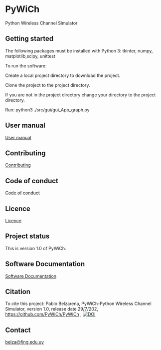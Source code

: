 # PyWiCh

Python Wireless Channel Simulator

## Getting started

The following packages must be installed with Python 3:
tkinter, numpy, matplotlib,scipy, unittest 

To run the software:

Create a local project directory to download the project.

Clone the project to the project directory.

If you are not in the project directory change your directory to the project directory.

Run:
python3 ./src/gui/gui_App_graph.py 

## User manual
[User manual](user_manual.pdf)

## Contributing
[Contributing](CONTRIBUTING.md)

## Code of conduct
[Code of conduct](CODE_OF_CONDUCT.md)

## Licence
[Licence](LICENSE)

## Project status
This is version 1.0 of PyWiCh.

## Software Documentation 
[Software Documentation](https://htmlpreview.github.io/?https://github.com/PyWiCh/PyWiCh/blob/master/src/html/index.html)

## Citation
To cite this project: Pablo Belzarena, PyWiCh-Python Wireless Channel Simulator, version 1.0, release date 29/7/202,
https://github.com/PyWiCh/PyWiCh ,
[![DOI](https://zenodo.org/badge/518983962.svg)](https://zenodo.org/badge/latestdoi/518983962)

## Contact
belza@fing.edu.uy
